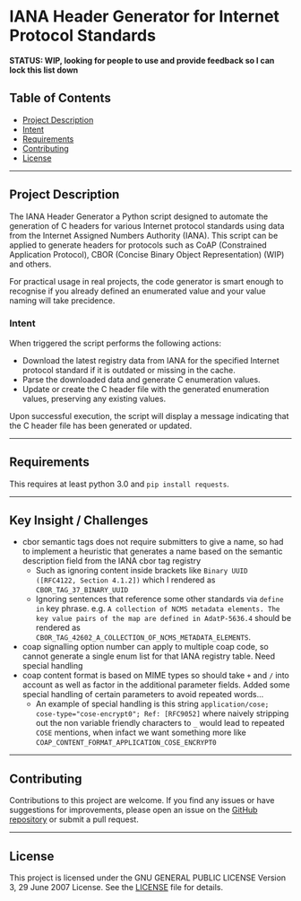 # IANA Header Generator for Internet Protocol Standards

**STATUS: WIP, looking for people to use and provide feedback so I can lock this list down**

## Table of Contents
- [Project Description](#project-description)
- [Intent](#intent)
- [Requirements](#requirements)
- [Contributing](#contributing)
- [License](#license)

---

## Project Description

The IANA Header Generator a Python script designed to automate the generation of C headers for various Internet protocol standards using data from the Internet Assigned Numbers Authority (IANA). This script can be applied to generate headers for protocols such as CoAP (Constrained Application Protocol), CBOR (Concise Binary Object Representation) (WIP) and others.

For practical usage in real projects, the code generator is smart enough to recognise if you already defined an enumerated value and your value naming will take precidence.

### Intent

When triggered the script performs the following actions:

- Download the latest registry data from IANA for the specified Internet protocol standard if it is outdated or missing in the cache.
- Parse the downloaded data and generate C enumeration values.
- Update or create the C header file with the generated enumeration values, preserving any existing values.

Upon successful execution, the script will display a message indicating that the C header file has been generated or updated.

---

## Requirements

This requires at least python 3.0 and `pip install requests`.


---

## Key Insight / Challenges

* cbor semantic tags does not require submitters to give a name, so had to implement a heuristic that generates a name based on the semantic description field from the IANA cbor tag registry
    - Such as ignoring content inside brackets like `Binary UUID ([RFC4122, Section 4.1.2])` which I rendered as `CBOR_TAG_37_BINARY_UUID`
    - Ignoring sentences that reference some other standards via `define in` key phrase. e.g. `A collection of NCMS metadata elements. The key value pairs of the map are defined in AdatP-5636.4` should be rendered as `CBOR_TAG_42602_A_COLLECTION_OF_NCMS_METADATA_ELEMENTS`.
* coap signalling option number can apply to multiple coap code, so cannot generate a single enum list for that IANA registry table. Need special handling
* coap content format is based on MIME types so should take `+` and `/` into account as well as factor in the additional parameter fields. Added some special handling of certain parameters to avoid repeated words... 
    - An example of special handling is this string `application/cose; cose-type="cose-encrypt0"; Ref: [RFC9052]` where naively stripping out the non variable friendly characters to `_` would lead to repeated `COSE` mentions, when infact we want something more like `COAP_CONTENT_FORMAT_APPLICATION_COSE_ENCRYPT0`


---

## Contributing

Contributions to this project are welcome. If you find any issues or have suggestions for improvements, please open an issue on the [GitHub repository](https://github.com/mofosyne/iana-headers/issues) or submit a pull request.

<!-- Before contributing, please review the [Contributing Guidelines](CONTRIBUTING.md) for this project. -->

---

## License

This project is licensed under the GNU GENERAL PUBLIC LICENSE Version 3, 29 June 2007 License. See the [LICENSE](LICENSE) file for details.

